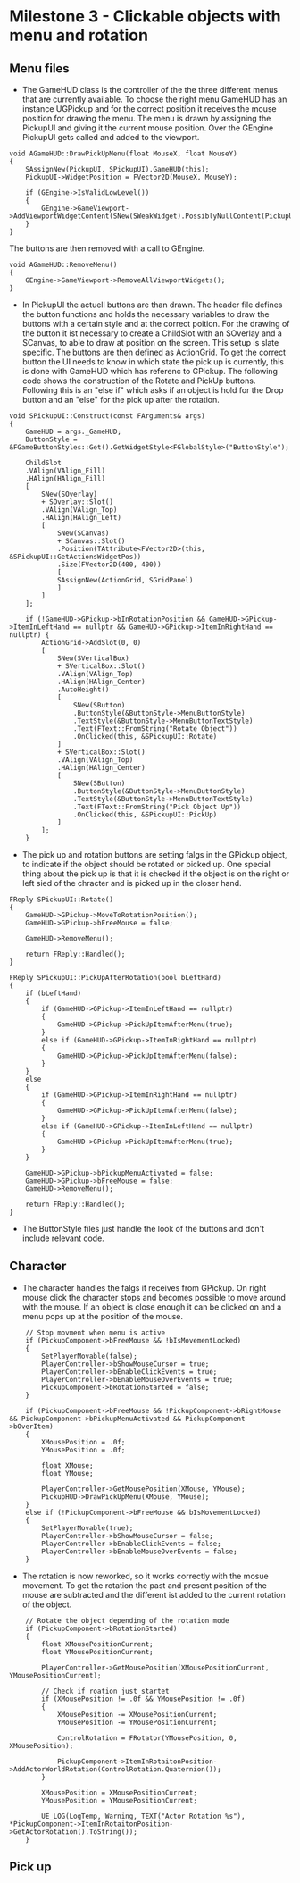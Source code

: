 # Milestone 3 - Clickable objects with menu and rotation

## Menu files

* The GameHUD class is the controller of the the three different menus that are currently available. To choose the right menu GameHUD has an instance UGPickup and for the correct position it receives the mouse position for drawing the menu. The menu is drawn by assigning the PickupUI and giving it the current mouse position. Over the GEngine PickupUI gets called and added to the viewport.  

```
void AGameHUD::DrawPickUpMenu(float MouseX, float MouseY)
{
	SAssignNew(PickupUI, SPickupUI).GameHUD(this);
	PickupUI->WidgetPosition = FVector2D(MouseX, MouseY);

	if (GEngine->IsValidLowLevel())
	{
		GEngine->GameViewport->AddViewportWidgetContent(SNew(SWeakWidget).PossiblyNullContent(PickupUI.ToSharedRef()));
	}
}
```  

The buttons are then removed with a call to GEngine.

```
void AGameHUD::RemoveMenu()
{
	GEngine->GameViewport->RemoveAllViewportWidgets();
}
```

* In PickupUI the actuell buttons are than drawn. The header file defines the button functions and holds the necessary variables to draw the buttons with a certain style and at the correct poition. For the drawing of the button it ist necessary to create a ChildSlot with an SOverlay and a SCanvas, to able to draw at position on the screen. This setup is slate specific. The buttons are then defined as ActionGrid. To get the correct button the UI needs to know in which state the pick up is currently, this is done with GameHUD which has referenc to GPickup. The following code shows the construction of the Rotate and PickUp buttons. Following this is an "else if" which asks if an object is hold for the Drop button and an "else" for the pick up after the rotation.

```
void SPickupUI::Construct(const FArguments& args)
{
	GameHUD = args._GameHUD;
	ButtonStyle = &FGameButtonStyles::Get().GetWidgetStyle<FGlobalStyle>("ButtonStyle");

	ChildSlot
	.VAlign(VAlign_Fill)
	.HAlign(HAlign_Fill)
	[
		SNew(SOverlay)
		+ SOverlay::Slot()
		.VAlign(VAlign_Top)
		.HAlign(HAlign_Left)
		[
			SNew(SCanvas)
			+ SCanvas::Slot()
			.Position(TAttribute<FVector2D>(this, &SPickupUI::GetActionsWidgetPos))
			.Size(FVector2D(400, 400))
			[
			SAssignNew(ActionGrid, SGridPanel)
			]
		]
	];

	if (!GameHUD->GPickup->bInRotationPosition && GameHUD->GPickup->ItemInLeftHand == nullptr && GameHUD->GPickup->ItemInRightHand == nullptr) {
		ActionGrid->AddSlot(0, 0)
		[
			SNew(SVerticalBox)
			+ SVerticalBox::Slot()
			.VAlign(VAlign_Top)
			.HAlign(HAlign_Center)
			.AutoHeight()
			[
				SNew(SButton)
				.ButtonStyle(&ButtonStyle->MenuButtonStyle)
				.TextStyle(&ButtonStyle->MenuButtonTextStyle)
				.Text(FText::FromString("Rotate Object"))
				.OnClicked(this, &SPickupUI::Rotate)
			]
			+ SVerticalBox::Slot()
			.VAlign(VAlign_Top)
			.HAlign(HAlign_Center)
			[
				SNew(SButton)
				.ButtonStyle(&ButtonStyle->MenuButtonStyle)
				.TextStyle(&ButtonStyle->MenuButtonTextStyle)
				.Text(FText::FromString("Pick Object Up"))
				.OnClicked(this, &SPickupUI::PickUp)
			]
		];
	}
```

* The pick up and rotation buttons are setting falgs in the GPickup object, to indicate if the object should be rotated or picked up. One special thing about the pick up is that it is checked if the object is on the right or left sied of the chracter and is picked up in the closer hand. 

```
FReply SPickupUI::Rotate()
{
	GameHUD->GPickup->MoveToRotationPosition();
	GameHUD->GPickup->bFreeMouse = false;

	GameHUD->RemoveMenu();

	return FReply::Handled();
}

FReply SPickupUI::PickUpAfterRotation(bool bLeftHand)
{
	if (bLeftHand)
	{
		if (GameHUD->GPickup->ItemInLeftHand == nullptr)
		{
			GameHUD->GPickup->PickUpItemAfterMenu(true);
		}
		else if (GameHUD->GPickup->ItemInRightHand == nullptr)
		{
			GameHUD->GPickup->PickUpItemAfterMenu(false);
		}
	}
	else
	{
		if (GameHUD->GPickup->ItemInRightHand == nullptr)
		{
			GameHUD->GPickup->PickUpItemAfterMenu(false);
		}
		else if (GameHUD->GPickup->ItemInLeftHand == nullptr)
		{
			GameHUD->GPickup->PickUpItemAfterMenu(true);
		}
	}

	GameHUD->GPickup->bPickupMenuActivated = false;
	GameHUD->GPickup->bFreeMouse = false;
	GameHUD->RemoveMenu();

	return FReply::Handled();
}
```

* The ButtonStyle files just handle the look of the buttons and don't include relevant code.

## Character
* The character handles the falgs it receives from GPickup. On right mouse click the character stops and becomes possible to move around with the mouse. If an object is close enough it can be clicked on and a menu pops up at the position of the mouse.

```
	// Stop movment when menu is active 
	if (PickupComponent->bFreeMouse && !bIsMovementLocked)
	{
		SetPlayerMovable(false);
		PlayerController->bShowMouseCursor = true;
		PlayerController->bEnableClickEvents = true;
		PlayerController->bEnableMouseOverEvents = true;
		PickupComponent->bRotationStarted = false;
	}

	if (PickupComponent->bFreeMouse && !PickupComponent->bRightMouse && PickupComponent->bPickupMenuActivated && PickupComponent->bOverItem)
	{
		XMousePosition = .0f;
		YMousePosition = .0f;

		float XMouse;
		float YMouse;

		PlayerController->GetMousePosition(XMouse, YMouse);
		PickupHUD->DrawPickUpMenu(XMouse, YMouse);
	}
	else if (!PickupComponent->bFreeMouse && bIsMovementLocked)
	{
		SetPlayerMovable(true);
		PlayerController->bShowMouseCursor = false;
		PlayerController->bEnableClickEvents = false;
		PlayerController->bEnableMouseOverEvents = false;
	}
```

* The rotation is now reworked, so it works correctly with the mosue movement. To get the rotation the past and present position of the mouse are subtracted and the different ist added to the current rotation of the object.

```
	// Rotate the object depending of the rotation mode 
	if (PickupComponent->bRotationStarted)
	{
		float XMousePositionCurrent;
		float YMousePositionCurrent;

		PlayerController->GetMousePosition(XMousePositionCurrent, YMousePositionCurrent);

		// Check if roation just startet
		if (XMousePosition != .0f && YMousePosition != .0f)
		{
			XMousePosition -= XMousePositionCurrent;
			YMousePosition -= YMousePositionCurrent;

			ControlRotation = FRotator(YMousePosition, 0, XMousePosition);

			PickupComponent->ItemInRotaitonPosition->AddActorWorldRotation(ControlRotation.Quaternion());
		}

		XMousePosition = XMousePositionCurrent;
		YMousePosition = YMousePositionCurrent;

		UE_LOG(LogTemp, Warning, TEXT("Actor Rotation %s"), *PickupComponent->ItemInRotaitonPosition->GetActorRotation().ToString());
	}
```

## Pick up
